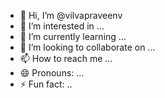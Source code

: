 - 👋 Hi, I’m @vilvapraveenv
- 👀 I’m interested in ...
- 🌱 I’m currently learning ...
- 💞️ I’m looking to collaborate on ...
- 📫 How to reach me ...
- 😄 Pronouns: ...
- ⚡ Fun fact: ..
<!---
vilvapraveenv/vilvapraveenv is a ✨ special ✨ repository because its `README.md` (this file) appears on your GitHub profile.
You can click the Preview link to take a look at your changes.
--->
